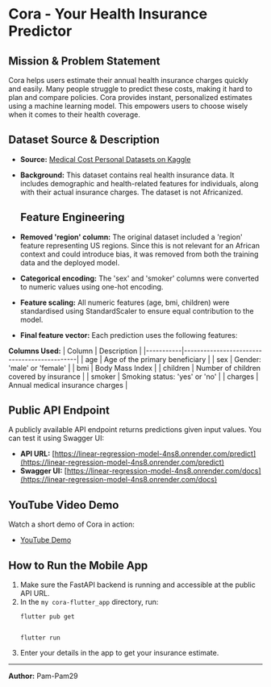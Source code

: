 # Cora - Your Health Insurance Predictor


## Mission & Problem Statement
Cora helps users estimate their annual health insurance charges quickly and easily. Many people struggle to predict these costs, making it hard to plan and compare policies. Cora provides instant, personalized estimates using a machine learning model. This empowers users to choose wisely when it comes to their health coverage.

## Dataset Source & Description
- **Source:** [Medical Cost Personal Datasets on Kaggle](https://www.kaggle.com/datasets/mirichoi0218/insurance)
- **Background:** This dataset contains real health insurance data. It includes demographic and health-related features for individuals, along with their actual insurance charges. The dataset is not Africanized.

  ## Feature Engineering
- **Removed 'region' column:** The original dataset included a 'region' feature representing US regions. Since this is not relevant for an African context and could introduce bias, it was removed from both the training data and the deployed model.
- **Categorical encoding:** The 'sex' and 'smoker' columns were converted to numeric values using one-hot encoding.
- **Feature scaling:** All numeric features (age, bmi, children) were standardised using StandardScaler to ensure equal contribution to the model.
- **Final feature vector:** Each prediction uses the following features:

**Columns Used:**
| Column    | Description                                 |
|-----------|---------------------------------------------|
| age       | Age of the primary beneficiary              |
| sex       | Gender: 'male' or 'female'                   |
| bmi       | Body Mass Index                              |
| children  | Number of children covered by insurance      |
| smoker    | Smoking status: 'yes' or 'no'               |
| charges   | Annual medical insurance charges             |


## Public API Endpoint
A publicly available API endpoint returns predictions given input values. You can test it using Swagger UI:
- **API URL:** [https://linear-regression-model-4ns8.onrender.com/predict](https://linear-regression-model-4ns8.onrender.com/predict)
- **Swagger UI:** [https://linear-regression-model-4ns8.onrender.com/docs](https://linear-regression-model-4ns8.onrender.com/docs)

## YouTube Video Demo
Watch a short demo of Cora in action:
- [YouTube Demo ](https://youtu.be/YRHmIkGouDg)

## How to Run the Mobile App
1. Make sure the FastAPI backend is running and accessible at the public API URL.
2. In the `my cora-flutter_app` directory, run:
   ```
   flutter pub get

   
   flutter run
   ```
3. Enter your details in the app to get your insurance estimate.

---
**Author:** Pam-Pam29
